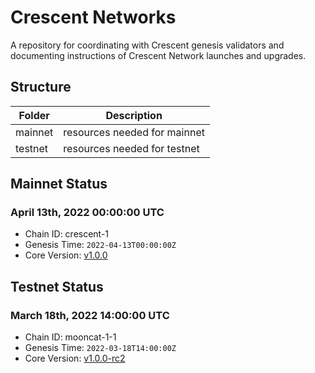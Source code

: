 # Crescent Networks

A repository for coordinating with Crescent genesis validators and documenting instructions of Crescent Network launches and upgrades. 

## Structure

| Folder | Description |
|---|---|
| mainnet | resources needed for mainnet |
| testnet | resources needed for testnet |

## Mainnet Status

### April 13th, 2022 00:00:00 UTC

- Chain ID: crescent-1
- Genesis Time: `2022-04-13T00:00:00Z`
- Core Version: [v1.0.0](https://github.com/crescent-network/crescent/releases/tag/v1.0.0)

## Testnet Status

### March 18th, 2022 14:00:00 UTC 

- Chain ID: mooncat-1-1
- Genesis Time: `2022-03-18T14:00:00Z`
- Core Version: [v1.0.0-rc2](https://github.com/crescent-network/crescent/releases/tag/v1.0.0-rc2)